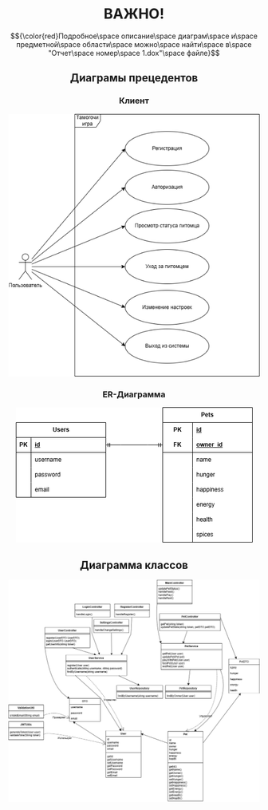 
<h1 align="center"> ВАЖНО! </h1>
<p align= "center">
    $${\color{red}Подробное\space описание\space диаграм\space и\space предметной\space области\space можно\space найти\space в\space "Отчет\space номер\space 1.dox"\space файле}$$
</p>
<h2 align="center">Диаграмы прецедентов</h2>
<h3 align="center">Клиент</h3>

<p align="center">
  <picture align="center">
    <img src="https://github.com/Marshmello1912/RKPP_COURSE_WORK/blob/main/%D0%9E%D1%82%D1%87%D0%B5%D1%82%D1%81%D0%BD%D0%BE%D1%81%D1%82%D1%8C/%D0%94%D0%B8%D0%B0%D0%B3%D1%80%D0%B0%D0%BC%D0%B0%20%D0%BF%D1%80%D0%B8%D1%86%D0%B5%D0%B4%D0%B5%D0%BD%D1%82%D0%BE%D0%B2%201.png?raw=true">
    
  </picture>
</p>
<h3 align="center">ER-Диаграмма</h3>

<p align="center">
  <picture align="center">
    <img src="https://github.com/Marshmello1912/RKPP_COURSE_WORK/blob/main/%D0%9E%D1%82%D1%87%D0%B5%D1%82%D1%81%D0%BD%D0%BE%D1%81%D1%82%D1%8C/ER-Diagram.png?raw=true">
    
  </picture>
<h2 align="center">Диаграмма классов</h2>

<p align="center">
  <picture align="center">
    <img src="https://github.com/Marshmello1912/RKPP_COURSE_WORK/blob/main/%D0%9E%D1%82%D1%87%D0%B5%D1%82%D1%81%D0%BD%D0%BE%D1%81%D1%82%D1%8C/%D0%94%D0%B8%D0%B0%D0%B3%D1%80%D0%B0%D0%BC%D0%B0%20%D0%BA%D0%BB%D0%B0%D1%81%D1%81%D0%BE%D0%B2.png?raw=true">
    
  </picture>

